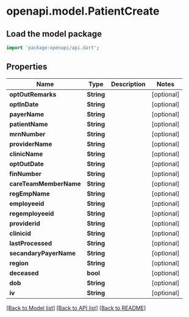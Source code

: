# openapi.model.PatientCreate

## Load the model package
```dart
import 'package:openapi/api.dart';
```

## Properties
Name | Type | Description | Notes
------------ | ------------- | ------------- | -------------
**optOutRemarks** | **String** |  | [optional] 
**optInDate** | **String** |  | [optional] 
**payerName** | **String** |  | [optional] 
**patientName** | **String** |  | [optional] 
**mrnNumber** | **String** |  | [optional] 
**providerName** | **String** |  | [optional] 
**clinicName** | **String** |  | [optional] 
**optOutDate** | **String** |  | [optional] 
**finNumber** | **String** |  | [optional] 
**careTeamMemberName** | **String** |  | [optional] 
**regEmpName** | **String** |  | [optional] 
**employeeid** | **String** |  | [optional] 
**regemployeeid** | **String** |  | [optional] 
**providerid** | **String** |  | [optional] 
**clinicid** | **String** |  | [optional] 
**lastProcessed** | **String** |  | [optional] 
**secandaryPayerName** | **String** |  | [optional] 
**region** | **String** |  | [optional] 
**deceased** | **bool** |  | [optional] 
**dob** | **String** |  | [optional] 
**iv** | **String** |  | [optional] 

[[Back to Model list]](../README.md#documentation-for-models) [[Back to API list]](../README.md#documentation-for-api-endpoints) [[Back to README]](../README.md)


